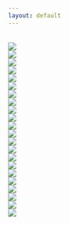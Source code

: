 ```yaml
---
layout: default
---
```


<br>

<img class="profile-picture" src="white_house_winter.jpg">

<br>

<img class="profile-picture" src="washington_dc.jpg">

<br>

<img class="profile-picture" src="winter_ice.jpg">

<br>

<img class="profile-picture" src="georgetown_christmas.jpg">

<br>

<img class="profile-picture" src="christmas.jpg">

<br>

<img class="profile-picture" src="boston.jpg">

<br>

<img class="profile-picture" src="womens_march_posters.jpg">

<br>

<img class="profile-picture" src="womens_march.jpg">

<br> 

<img class="profile-picture" src="cherry_blossoms.jpg">

<br>

<img class="profile-picture" src="georgetown.jpg">

<br>

<img class="profile-picture" src="dc.jpg">

<br>

<img class="profile-picture" src="kentucky_path.jpg">

<br>

<img class="profile-picture" src="kentucky_landscape.jpg">

<br>

<img class="profile-picture" src="kentucky_farm.jpg">

<br>

<img class="profile-picture" src="kentucky_truck.jpg">

<br>

<img class="profile-picture" src="academy.jpg">

<br>

<img class="profile-picture" src="building_and_windows.jpg">

<br>

<img class="profile-picture" src="dc_rooftop.jpg">

<br>

<img class="profile-picture" src="dc_rooftop_expanded.jpg">

<br>

<img class="profile-picture" src="door.jpg">

<br>

<img class="profile-picture" src="california.jpg">

<br>

<img class="profile-picture" src="redwood_trees.jpg">

<br>
